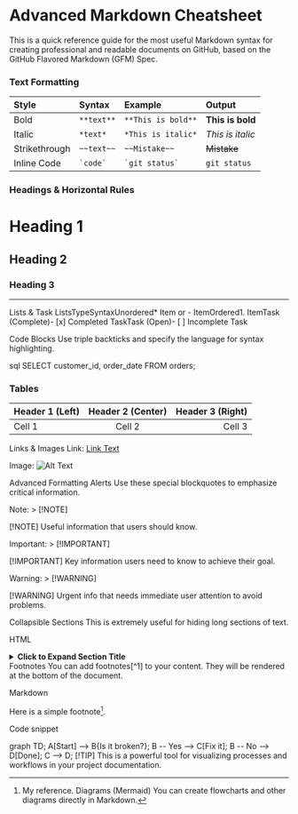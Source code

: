# Advanced Markdown Cheatsheet

This is a quick reference guide for the most useful Markdown syntax for creating professional and readable documents on GitHub, based on the GitHub Flavored Markdown (GFM) Spec.

### **Text Formatting**

| Style         | Syntax        | Example                    | Output                     |
| :------------ | :------------ | :------------------------- | :------------------------- |
| Bold          | `**text**`    | `**This is bold**`         | **This is bold** |
| Italic        | `*text*`      | `*This is italic*`         | *This is italic* |
| Strikethrough | `~~text~~`    | `~~Mistake~~`              | ~~Mistake~~                |
| Inline Code   | `` `code` ``  | `` `git status` ``         | `git status`               |

### **Headings & Horizontal Rules**


# Heading 1
## Heading 2
### Heading 3

---

Lists & Task ListsTypeSyntaxUnordered* Item or - ItemOrdered1. ItemTask (Complete)- [x] Completed TaskTask (Open)- [ ] Incomplete Task

Code Blocks
Use triple backticks and specify the language for syntax highlighting.

sql
SELECT
    customer_id,
    order_date
FROM orders;

### **Tables**

| Header 1 (Left) | Header 2 (Center) | Header 3 (Right) |
| :-------------- | :---------------: | ---------------: |
| Cell 1          |      Cell 2       |           Cell 3 |
Links & Images
Link: [Link Text](https://www.github.com)

Image: ![Alt Text](URL_to_image)

Advanced Formatting
Alerts
Use these special blockquotes to emphasize critical information.

Note: > [!NOTE]

[!NOTE] Useful information that users should know.

Important: > [!IMPORTANT]

[!IMPORTANT] Key information users need to know to achieve their goal.

Warning: > [!WARNING]

[!WARNING] Urgent info that needs immediate user attention to avoid problems.

Collapsible Sections
This is extremely useful for hiding long sections of text.

HTML

<details>

<summary><strong>Click to Expand Section Title</strong></summary>

This is the hidden content. You can put text, images, and even code blocks in here.

</details>
Footnotes
You can add footnotes[^1] to your content. They will be rendered at the bottom of the document.

Markdown

Here is a simple footnote[^1].

[^1]: My reference.
Diagrams (Mermaid)
You can create flowcharts and other diagrams directly in Markdown.

Code snippet

graph TD;
    A[Start] --> B{Is it broken?};
    B -- Yes --> C[Fix it];
    B -- No --> D[Done];
    C --> D;
[!TIP] This is a powerful tool for visualizing processes and workflows in your project documentation.

[^1]: This is the text for the footnote.